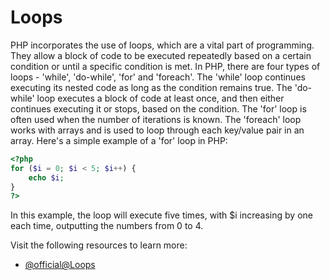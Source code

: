 # Loops

PHP incorporates the use of loops, which are a vital part of programming. They allow a block of code to be executed repeatedly based on a certain condition or until a specific condition is met. In PHP, there are four types of loops - 'while', 'do-while', 'for' and 'foreach'. The 'while' loop continues executing its nested code as long as the condition remains true. The 'do-while' loop executes a block of code at least once, and then either continues executing it or stops, based on the condition. The 'for' loop is often used when the number of iterations is known. The 'foreach' loop works with arrays and is used to loop through each key/value pair in an array. Here's a simple example of a 'for' loop in PHP:

```php
<?php
for ($i = 0; $i < 5; $i++) {
    echo $i;
}
?>
```

In this example, the loop will execute five times, with $i increasing by one each time, outputting the numbers from 0 to 4.

Visit the following resources to learn more:

- [@official@Loops](https://www.php.net/manual/en/language.control-structures.php)